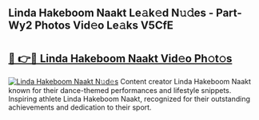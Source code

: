 ## Linda Hakeboom Naakt Le𝚊k𝚎d N𝚞𝚍es - Part-Wy2 Photos Vid𝚎o Le𝚊ks V5CfE

# <h2><a href="http://fb4vaf.evod.top/?m=Linda+Hakeboom+Naakt">🔗 👉🔴 Linda Hakeboom Naakt Vid𝚎o Ph𝚘t𝚘s</a></h2>

[![Linda Hakeboom Naakt N𝚞d𝚎s](https://i.imgur.com/8V9OHl7.gif)](http://fb4vaf.evod.top/?m=Linda+Hakeboom+Naakt)
Content creator Linda Hakeboom Naakt known for their dance-themed performances and lifestyle snippets. Inspiring athlete Linda Hakeboom Naakt, recognized for their outstanding achievements and dedication to their sport. 
